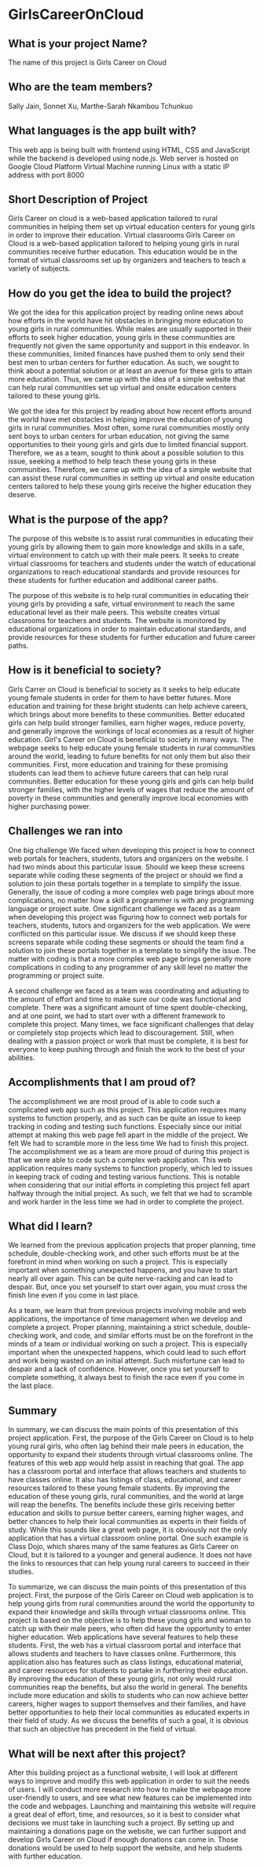 # GirlsCareerOnCloud

## What is your project Name?

The name of this project is Girls Career on Cloud 

## Who are the team members?

Sally Jain, Sonnet Xu, Marthe-Sarah Nkambou Tchunkuo

## What languages is the app built with?

This web app is being built with frontend using HTML, CSS and JavaScript while the backend is developed using node.js. Web server is hosted on Google Cloud Platform Virtual Machine running Linux with a static IP address with port 8000

## Short Description of Project

Girls Career on cloud is a web-based application tailored to rural communities in helping them set up virtual education centers for young girls in order to improve their education. Virtual classrooms
Girls Career on Cloud is a web-based application tailored to helping young girls in rural communities receive further education. This education would be in the format of virtual classrooms set up by organizers and teachers to teach a variety of subjects.
  
## How do you get the idea to build the project?

We got the idea for this application project by reading online news about how efforts in the world have hit obstacles in bringing more education to young girls in rural communities. While males are usually supported in their efforts to seek higher education, young girls in these communities are frequently not given the same opportunity and support in this endeavor. In these communities, limited finances have pushed them to only send their best men to urban centers for further education. As such, we sought to think about a potential solution or at least an avenue for these girls to attain more education. Thus, we came up with the idea of a simple website that can help rural communities set up virtual and onsite education centers tailored to these young girls.

We got the idea for this project by reading about how recent efforts around the world have met obstacles in helping improve the education of young girls in rural communities. Most often, some rural communities mostly only sent boys to urban centers for urban education, not giving the same opportunities to their young girls and girls due to limited financial support. Therefore, we as a team, sought to think about a possible solution to this issue, seeking a method to help teach these young girls in these communities. Therefore, we came up with the idea of a simple website that can assist these rural communities in setting up virtual and onsite education centers tailored to help these young girls receive the higher education they deserve.
  
## What is the purpose of the app?

The purpose of this website is to assist rural communities in educating their young girls by allowing them to gain more knowledge and skills in a safe, virtual environment to catch up with their male peers. It seeks to create virtual classrooms for teachers and students under the watch of educational organizations to reach educational standards and provide resources for these students for further education and additional career paths.

The purpose of this website is to help rural communities in educating their young girls by providing a safe, virtual environment to reach the same educational level as their male peers. This website creates virtual classrooms for teachers and students. The website is monitored by educational organizations in order to maintain educational standards, and provide resources for these students for further education and future career paths.

## How is it beneficial to society?

Girls Carrer on Cloud is beneficial to society as it seeks to help educate young female students in order for them to have better futures. More education and training for these bright students can help achieve careers, which brings about more benefits to these communities. Better educated girls can help build stronger families, earn higher wages, reduce poverty, and generally improve the workings of local economies as a result of higher education.
Girl's Career on Cloud is beneficial to society in many ways. The webpage seeks to help educate young female students in rural communities around the world, leading to future benefits for not only them but also their communities. First, more education and training for these promising students can lead them to achieve future careers that can help rural communities. Better education for these young girls and girls can help build stronger families, with the higher levels of wages that reduce the amount of poverty in these communities and generally improve local economies with higher purchasing power.
 
## Challenges we ran into

One big challenge We faced when developing this project is how to connect web portals for teachers, students, tutors and organizers on the website. I had two minds about this particular issue. Should we keep these screens separate while coding these segments of the project or should we find a solution to join these portals together in a template to simplify the issue. Generally, the issue of coding a more complex web page brings about more complications, no matter how a skill a programmer is with any programming language or project suite.
One significant challenge we faced as a team when developing this project was figuring how to connect web portals for teachers, students, tutors and organizers for the web application. We were conflicted on this particular issue. We discuss if we should keep these screens separate while coding these segments or should the team find a solution to join these portals together in a template to simplify the issue. The matter with coding is that a more complex web page brings generally more complications in coding to any programmer of any skill level no matter the programming or project suite.

A second challenge we faced as a team was coordinating and adjusting to the amount of effort and time to make sure our code was functional and complete. There was a significant amount of time spent double-checking, and at one point, we had to start over with a different framework to complete this project. Many times, we face significant challenges that delay or completely stop projects which lead to discouragement. Still, when dealing with a passion project or work that must be complete, it is best for everyone to keep pushing through and finish the work to the best of your abilities.  

## Accomplishments that I am proud of?

The accomplishment we are most proud of is able to code such a complicated web app such as this project. This application requires many systems to function properly, and as such can be quite an issue to keep tracking in coding and testing such functions. Especially since our initial attempt at making this web page fell apart in the middle of the project. We felt We had to scramble more in the less time We had to finish this project.
The accomplishment we as a team are more proud of during this project is that we were able to code such a complex web application. This web application requires many systems to function properly, which led to issues in keeping track of coding and testing various functions. This is notable when considering that our initial efforts in completing this project fell apart halfway through the initial project. As such, we felt that we had to scramble and work harder in the less time we had in order to complete the project.

## What did I learn?

We learned from the previous application projects that proper planning, time schedule, double-checking work, and other such efforts must be at the forefront in mind when working on such a project. This is especially important when something unexpected happens, and you have to start nearly all over again. This can be quite nerve-racking and can lead to despair. But, once you set yourself to start over again, you must cross the finish line even if you come in last place.

As a team, we learn that from previous projects involving mobile and web applications, the importance of time management when we develop and complete a project. Proper planning, maintaining a strict schedule, double-checking work, and code, and similar efforts must be on the forefront in the minds of a team or individual working on such a project. This is especially important when the unexpected happens, which could lead to such effort and work being wasted on an initial attempt. Such misfortune can lead to despair and a lack of confidence. However, once you set yourself to complete something, it always best to finish the race even if you come in the last place.
 
## Summary

In summary, we can discuss the main points of this presentation of this project application. First, the purpose of the Girls Career on Cloud is to help young rural girls, who often lag behind their male peers in education, the opportunity to expand their students through virtual classrooms online. The features of this web app would help assist in reaching that goal. The app has a classroom portal and interface that allows teachers and students to have classes online. It also has listings of class, educational, and career resources tailored to these young female students. By improving the education of these young girls, rural communities, and the world at large will reap the benefits. The benefits include these girls receiving better education and skills to pursue better careers, earning higher wages, and better chances to help their local communities as experts in their fields of study. While this sounds like a great web page, it is obviously not the only application that has a virtual classroom online portal. One such example is Class Dojo, which shares many of the same features as Girls Career on Cloud, but it is tailored to a younger and general audience. It does not have the links to resources that can help young rural careers to succeed in their studies.

To summarize, we can discuss the main points of this presentation of this project. First, the purpose of the Girls Career on Cloud web application is to help young girls from rural communities around the world the opportunity to expand their knowledge and skills through virtual classrooms online. This project is based on the objective is to help these young girls and woman to catch up with their male peers, who often did have the opportunity to enter higher education. Web applications have several features to help these students. First, the web has a virtual classroom portal and interface that allows students and teachers to have classes online. Furthermore, this application also has features such as class listings, educational material, and career resources for students to partake in furthering their education. By improving the education of these young girls, not only would rural communities reap the benefits, but also the world in general. The benefits include more education and skills to students who can now achieve better careers, higher wages to support themselves and their families, and have better opportunities to help their local communities as educated experts in their field of study. As we discuss the benefits of such a goal, it is obvious that such an objective has precedent in the field of virtual.

## What will be next after this project?

After this building project as a functional website, I will look at different ways to improve and modify this web application in order to suit the needs of users. I will conduct more research into how to make the webpage more user-friendly to users, and see what new features can be implemented into the code and webpages. Launching and maintaining this website will require a great deal of effort, time, and resources, so it is best to consider what decisions we must take in launching such a project. By setting up and maintaining a donations page on the website, we can further support and develop Girls Career on Cloud if enough donations can come in. Those donations would be used to help support the website, and help students with further education.
